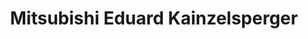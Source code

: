 ---
title: "Mitsubishi Eduard Kainzelsperger"
url: /kirchdorf-a-inn/mitsubishi-eduard-kainzelsperger/
shop: Autowerkstatt
---